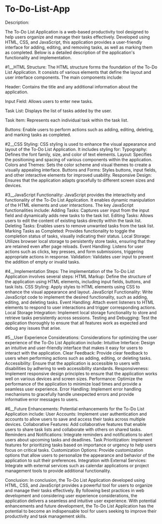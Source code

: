 # To-Do-List-App
Description:

The To-Do List Application is a web-based productivity tool designed to help users organize and manage their tasks effectively. Developed using HTML, CSS, and JavaScript, this application provides a user-friendly interface for adding, editing, and removing tasks, as well as marking them as completed. Below is a detailed description of the application's functionality and implementation.

#1__HTML Structure:
The HTML structure forms the foundation of the To-Do List Application. It consists of various elements that define the layout and user interface components. The main components include:

Header: Contains the title and any additional information about the application.

Input Field: Allows users to enter new tasks.

Task List: Displays the list of tasks added by the user.

Task Item: Represents each individual task within the task list.

Buttons: Enable users to perform actions such as adding, editing, deleting, and marking tasks as completed.


#2__CSS Styling:
CSS styling is used to enhance the visual appearance and layout of the To-Do List Application. It includes styling for:
Typography: Defines the font family, size, and color of text elements.
Layout: Specifies the positioning and spacing of various components within the application.
Colors and Themes: Sets the color scheme and visual themes to create a visually appealing interface.
Buttons and Forms: Styles buttons, input fields, and other interactive elements for improved usability.
Responsive Design: Ensures that the application adapts gracefully to different screen sizes and devices.

#3__JavaScript Functionality:
JavaScript provides the interactivity and functionality of the To-Do List Application. It enables dynamic manipulation of the HTML elements and user interactions. The key JavaScript functionalities include:
Adding Tasks: Captures user input from the input field and dynamically adds new tasks to the task list.
Editing Tasks: Allows users to edit the content of existing tasks directly within the task list.
Deleting Tasks: Enables users to remove unwanted tasks from the task list.
Marking Tasks as Completed: Provides functionality to toggle the completion status of tasks, visually indicating their status.
Local Storage: Utilizes browser local storage to persistently store tasks, ensuring that they are retained even after page reloads.
Event Handling: Listens for user actions such as clicks, key presses, and form submissions, triggering appropriate actions in response.
Validation: Validates user input to prevent the addition of empty or invalid tasks.

#4__Implementation Steps:
The implementation of the To-Do List Application involves several steps:
HTML Markup: Define the structure of the application using HTML elements, including input fields, buttons, and task lists.
CSS Styling: Apply styles to HTML elements using CSS to enhance the visual appearance and layout.
JavaScript Functionality: Write JavaScript code to implement the desired functionality, such as adding, editing, and deleting tasks.
Event Handling: Attach event listeners to HTML elements to respond to user interactions and trigger corresponding actions.
Local Storage Integration: Implement local storage functionality to store and retrieve tasks persistently across sessions.
Testing and Debugging: Test the application thoroughly to ensure that all features work as expected and debug any issues that arise.

#5__User Experience Considerations:
Considerations for optimizing the user experience of the To-Do List Application include:
Intuitive Interface: Design an intuitive and user-friendly interface that makes it easy for users to interact with the application.
Clear Feedback: Provide clear feedback to users when performing actions such as adding, editing, or deleting tasks.
Accessibility: Ensure that the application is accessible to users with disabilities by adhering to web accessibility standards.
Responsiveness: Implement responsive design principles to ensure that the application works well on various devices and screen sizes.
Performance: Optimize the performance of the application to minimize load times and provide a seamless user experience.
Error Handling: Implement error handling mechanisms to gracefully handle unexpected errors and provide informative error messages to users.

#6__Future Enhancements:
Potential enhancements for the To-Do List Application include:
User Accounts: Implement user authentication and accounts to allow users to save and access their tasks across multiple devices.
Collaborative Features: Add collaborative features that enable users to share task lists and collaborate with others on shared tasks.
Reminders and Notifications: Integrate reminders and notifications to alert users about upcoming tasks and deadlines.
Task Prioritization: Implement features for prioritizing tasks based on importance or urgency to help users focus on critical tasks.
Customization Options: Provide customization options that allow users to personalize the appearance and behavior of the application to suit their preferences.
Integration with External Services: Integrate with external services such as calendar applications or project management tools to provide additional functionality.

Conclusion:
In conclusion, the To-Do List Application developed using HTML, CSS, and JavaScript provides a powerful tool for users to organize and manage their tasks effectively. By following best practices in web development and considering user experience considerations, the application delivers a seamless and intuitive user experience. With potential enhancements and future development, the To-Do List Application has the potential to become an indispensable tool for users seeking to improve their productivity and task management skills.

